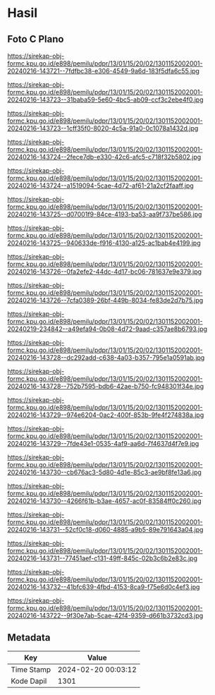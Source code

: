 # Hasil

## Foto C Plano

https://sirekap-obj-formc.kpu.go.id/e898/pemilu/pdpr/13/01/15/20/02/1301152002001-20240216-143721--7fdfbc38-e306-4549-9a6d-183f5dfa6c55.jpg

https://sirekap-obj-formc.kpu.go.id/e898/pemilu/pdpr/13/01/15/20/02/1301152002001-20240216-143723--31baba59-5e60-4bc5-ab09-ccf3c2ebe4f0.jpg

https://sirekap-obj-formc.kpu.go.id/e898/pemilu/pdpr/13/01/15/20/02/1301152002001-20240216-143723--1cff35f0-8020-4c5a-91a0-0c1078a1432d.jpg

https://sirekap-obj-formc.kpu.go.id/e898/pemilu/pdpr/13/01/15/20/02/1301152002001-20240216-143724--2fece7db-e330-42c6-afc5-c718f32b5802.jpg

https://sirekap-obj-formc.kpu.go.id/e898/pemilu/pdpr/13/01/15/20/02/1301152002001-20240216-143724--a1519094-5cae-4d72-af61-21a2cf2faaff.jpg

https://sirekap-obj-formc.kpu.go.id/e898/pemilu/pdpr/13/01/15/20/02/1301152002001-20240216-143725--d07001f9-84ce-4193-ba53-aa9f737be586.jpg

https://sirekap-obj-formc.kpu.go.id/e898/pemilu/pdpr/13/01/15/20/02/1301152002001-20240216-143725--940633de-f916-4130-a125-ac1bab4e4199.jpg

https://sirekap-obj-formc.kpu.go.id/e898/pemilu/pdpr/13/01/15/20/02/1301152002001-20240216-143726--0fa2efe2-44dc-4d17-bc06-781637e9e379.jpg

https://sirekap-obj-formc.kpu.go.id/e898/pemilu/pdpr/13/01/15/20/02/1301152002001-20240216-143726--7cfa0389-26bf-449b-8034-fe83de2d7b75.jpg

https://sirekap-obj-formc.kpu.go.id/e898/pemilu/pdpr/13/01/15/20/02/1301152002001-20240219-234842--a49efa94-0b08-4d72-9aad-c357ae8b6793.jpg

https://sirekap-obj-formc.kpu.go.id/e898/pemilu/pdpr/13/01/15/20/02/1301152002001-20240216-143728--dc292add-c638-4a03-b357-795e1a0591ab.jpg

https://sirekap-obj-formc.kpu.go.id/e898/pemilu/pdpr/13/01/15/20/02/1301152002001-20240216-143728--752b7595-bdb6-42ae-b750-fc948301f34e.jpg

https://sirekap-obj-formc.kpu.go.id/e898/pemilu/pdpr/13/01/15/20/02/1301152002001-20240216-143729--974e6204-0ac2-400f-853b-9fe4f274838a.jpg

https://sirekap-obj-formc.kpu.go.id/e898/pemilu/pdpr/13/01/15/20/02/1301152002001-20240216-143729--7fde43e1-0535-4af9-aa6d-7f4637d4f7e9.jpg

https://sirekap-obj-formc.kpu.go.id/e898/pemilu/pdpr/13/01/15/20/02/1301152002001-20240216-143730--cb676ac3-5d80-4d1e-85c3-ae9bf8fe13a6.jpg

https://sirekap-obj-formc.kpu.go.id/e898/pemilu/pdpr/13/01/15/20/02/1301152002001-20240216-143730--4266f61b-b3ae-4657-ac0f-83584ff0c260.jpg

https://sirekap-obj-formc.kpu.go.id/e898/pemilu/pdpr/13/01/15/20/02/1301152002001-20240216-143731--52cf0c18-d060-4885-a9b5-89e791643a04.jpg

https://sirekap-obj-formc.kpu.go.id/e898/pemilu/pdpr/13/01/15/20/02/1301152002001-20240216-143731--77451aef-c131-49ff-845c-02b3c6b2e83c.jpg

https://sirekap-obj-formc.kpu.go.id/e898/pemilu/pdpr/13/01/15/20/02/1301152002001-20240216-143732--41bfc639-4fbd-4153-8ca9-f75e6d0c4ef3.jpg

https://sirekap-obj-formc.kpu.go.id/e898/pemilu/pdpr/13/01/15/20/02/1301152002001-20240216-143722--9f30e7ab-5cae-42f4-9359-d661b3732cd3.jpg


## Metadata

| Key        | Value               |
| ---------- | ------------------- |
| Time Stamp | 2024-02-20 00:03:12 |
| Kode Dapil | 1301                |




